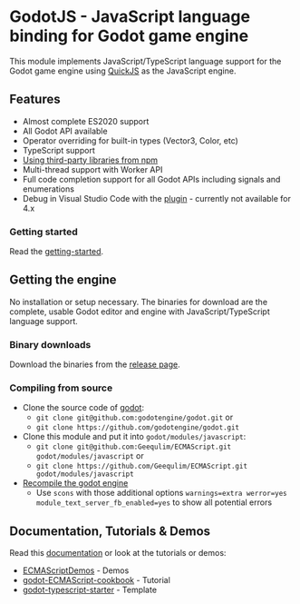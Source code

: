 #  GodotJS - JavaScript language binding for Godot game engine

This module implements JavaScript/TypeScript language support for the Godot game engine using [QuickJS](https://bellard.org/quickjs/) as the JavaScript engine.

## Features

- Almost complete ES2020 support
- All Godot API available
- Operator overriding for built-in types (Vector3, Color, etc)
- TypeScript support
- [Using third-party libraries from npm](https://github.com/GodotExplorer/ECMAScriptDemos/tree/master/npm_module)
- Multi-thread support with Worker API
- Full code completion support for all Godot APIs including signals and enumerations
- Debug in Visual Studio Code with the [plugin](https://marketplace.visualstudio.com/items?itemName=geequlim.godot-javascript-debug) - currently not available for 4.x

### Getting started

Read the [getting-started](https://geequlim.github.io/ECMAScript/getting-started).

## Getting the engine

No installation or setup necessary. The binaries for download are the complete, usable Godot editor and engine with JavaScript/TypeScript language support.

### Binary downloads
Download the binaries from the [release page](https://github.com/GodotExplorer/ECMAScript/releases).

### Compiling from source
- Clone the source code of [godot](https://github.com/godotengine/godot): 
  - ``git clone git@github.com:godotengine/godot.git``  or
  - ``git clone https://github.com/godotengine/godot.git``
- Clone this module and put it into `godot/modules/javascript`: 
	- ``git clone git@github.com:Geequlim/ECMAScript.git godot/modules/javascript``  or
	- ``git clone https://github.com/Geequlim/ECMAScript.git godot/modules/javascript``
- [Recompile the godot engine](https://docs.godotengine.org/en/4.1/development/compiling/index.html) 
  - Use ``scons`` with those additional options ``warnings=extra werror=yes module_text_server_fb_enabled=yes`` to show all potential errors

## Documentation, Tutorials & Demos

Read this [documentation](https://geequlim.github.io/ECMAScript/getting-started) or look at the tutorials or demos:


- [ECMAScriptDemos](https://github.com/Geequlim/ECMAScriptDemos) - Demos
- [godot-ECMAScript-cookbook](https://github.com/why-try313/godot-ECMAScript-cookbook/wiki) - Tutorial
- [godot-typescript-starter](https://github.com/citizenll/godot-typescript-starter) - Template
